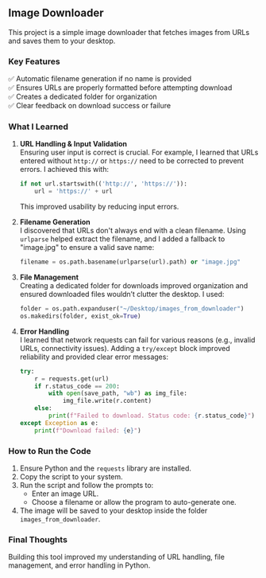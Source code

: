 ## Image Downloader
This project is a simple image downloader that fetches images from URLs and saves them to your desktop.

### Key Features
✅ Automatic filename generation if no name is provided  
✅ Ensures URLs are properly formatted before attempting download  
✅ Creates a dedicated folder for organization  
✅ Clear feedback on download success or failure  

### What I Learned

1. **URL Handling & Input Validation**  
   Ensuring user input is correct is crucial. For example, I learned that URLs entered without `http://` or `https://` need to be corrected to prevent errors. I achieved this with:
   ```python
   if not url.startswith(('http://', 'https://')):
       url = 'https://' + url
   ```
   This improved usability by reducing input errors.

2. **Filename Generation**  
   I discovered that URLs don't always end with a clean filename. Using `urlparse` helped extract the filename, and I added a fallback to "image.jpg" to ensure a valid save name:
   ```python
   filename = os.path.basename(urlparse(url).path) or "image.jpg"
   ```

3. **File Management**  
   Creating a dedicated folder for downloads improved organization and ensured downloaded files wouldn’t clutter the desktop. I used:
   ```python
   folder = os.path.expanduser("~/Desktop/images_from_downloader")
   os.makedirs(folder, exist_ok=True)
   ```

4. **Error Handling**  
   I learned that network requests can fail for various reasons (e.g., invalid URLs, connectivity issues). Adding a `try/except` block improved reliability and provided clear error messages:
   ```python
   try:
       r = requests.get(url)
       if r.status_code == 200:
           with open(save_path, "wb") as img_file:
               img_file.write(r.content)
       else:
           print(f"Failed to download. Status code: {r.status_code}")
   except Exception as e:
       print(f"Download failed: {e}")
   ```

### How to Run the Code
1. Ensure Python and the `requests` library are installed.
2. Copy the script to your system.
3. Run the script and follow the prompts to:
   - Enter an image URL.
   - Choose a filename or allow the program to auto-generate one.
4. The image will be saved to your desktop inside the folder `images_from_downloader`.

### Final Thoughts
Building this tool improved my understanding of URL handling, file management, and error handling in Python.

